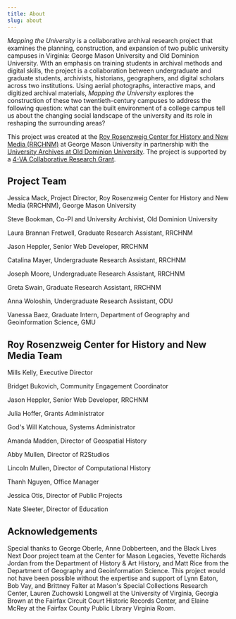 ```yaml
---
title: About
slug: about
---
```


*Mapping the University* is a collaborative archival research project that examines the planning, construction, and expansion of two public university campuses in Virginia: George Mason University and Old Dominion University. With an emphasis on training students in archival methods and digital skills, the project is a collaboration between undergraduate and graduate students, archivists, historians, geographers, and digital scholars across two institutions. Using aerial photographs, interactive maps, and digitized archival materials, *Mapping the University* explores the construction of these two twentieth-century campuses to address the following question: what can the built environment of a college campus tell us about the changing social landscape of the university and its role in reshaping the surrounding areas?

This project was created at the [Roy Rosenzweig Center for History and New Media (RRCHNM)](https://rrchnm.org/) at George Mason University in partnership with the [University Archives at Old Dominion University](https://www.odu.edu/library/special-collections). The project is supported by a [4-VA Collaborative Research Grant](https://4va.gmu.edu/grants/).


## Project Team

Jessica Mack, Project Director, Roy Rosenzweig Center for History and New Media (RRCHNM), George Mason University

Steve Bookman, Co-PI and University Archivist, Old Dominion University

Laura Brannan Fretwell, Graduate Research Assistant, RRCHNM

Jason Heppler, Senior Web Developer, RRCHNM

Catalina Mayer, Undergraduate Research Assistant, RRCHNM

Joseph Moore, Undergraduate Research Assistant, RRCHNM

Greta Swain, Graduate Research Assistant, RRCHNM

Anna Woloshin, Undergraduate Research Assistant, ODU

Vanessa Baez, Graduate Intern, Department of Geography and Geoinformation Science, GMU


## Roy Rosenzweig Center for History and New Media Team

Mills Kelly, Executive Director

Bridget Bukovich, Community Engagement Coordinator

Jason Heppler, Senior Web Developer, RRCHNM

Julia Hoffer, Grants Administrator

God's Will Katchoua, Systems Administrator

Amanda Madden, Director of Geospatial History

Abby Mullen, Director of R2Studios

Lincoln Mullen, Director of Computational History

Thanh Nguyen, Office Manager

Jessica Otis, Director of Public Projects

Nate Sleeter, Director of Education

## Acknowledgements

Special thanks to George Oberle, Anne Dobberteen, and the Black Lives Next Door project team at the Center for Mason Legacies, Yevette Richards Jordan from the Department of History & Art History, and Matt Rice from the Department of Geography and Geoinformation Science. This project would not have been possible without the expertise and support of Lynn Eaton, Bob Vay, and Brittney Falter at Mason's Special Collections Research Center, Lauren Zuchowski Longwell at the University of Virginia, Georgia Brown at the Fairfax Circuit Court Historic Records Center, and Elaine McRey at the Fairfax County Public Library Virginia Room.
